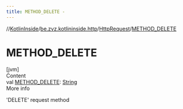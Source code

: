 ```yaml
---
title: METHOD_DELETE -
---
```

//[KotlinInside](../../index.md)/[be.zvz.kotlininside.http](../index.md)/[HttpRequest](index.md)/[METHOD_DELETE](-m-e-t-h-o-d_-d-e-l-e-t-e.md)



# METHOD_DELETE  
[jvm]  
Content  
val [METHOD_DELETE](-m-e-t-h-o-d_-d-e-l-e-t-e.md): [String](https://docs.oracle.com/javase/7/docs/api/java/lang/String.html)  
More info  


'DELETE' request method

  




